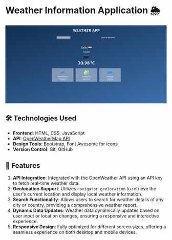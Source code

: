 # Weather Information Application 🌦️
<img src="Screenshot 2024-11-16 100302.png" >

## 🛠️ Technologies Used

- **Frontend**: HTML, CSS, JavaScript
- **API**: [OpenWeatherMap API](https://openweathermap.org/api)
- **Design Tools**: Bootstrap, Font Awesome for icons
- **Version Control**: Git, GitHub

## 🚀 Features

1. **API Integration**: Integrated with the OpenWeather API using an API key to fetch real-time weather data.
2. **Geolocation Support**: Utilizes `navigator.geolocation` to retrieve the user's current location and display local weather information.
3. **Search Functionality**: Allows users to search for weather details of any city or country, providing a comprehensive weather report.
4. **Dynamic Data Updates**: Weather data dynamically updates based on user input or location changes, ensuring a responsive and interactive experience.
5. **Responsive Design**: Fully optimized for different screen sizes, offering a seamless experience on both desktop and mobile devices.
